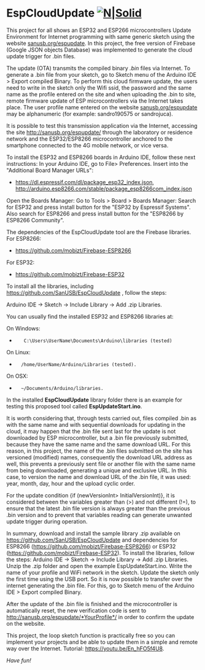 # EspCloudUpdate [![N|Solid](http://sanusb.blogspot.com.br/favicon.ico)](http://sanusb.org/)

This project for all shows an ESP32 and ESP266 microcontrollers Update Environment for Internet programming with same generic sketch using the website  [sanusb.org/espupdate](http://sanusb.org/espupdate). In this project, the free version of Firebase (Google JSON objects Database) was implemented to generate the cloud update trigger for .bin files. 

The update (OTA) transmits the compiled binary *.bin* files via Internet. To generate a .bin file from your sketch, go to Sketch menu of the Arduino IDE > Export compiled Binary. To perform this cloud firmware update, the users need to write in the sketch only the Wifi ssid, the password and the same name as the profile entered on the site and when uploading the .bin to site, remote firmware update of ESP microcontrollers via the Internet takes place. The user profile name entered on the website [sanusb.org/espupdate](http://sanusb.org/espupdate) may be alphanumeric (for example: sandro190575 or sandrojuca).

It is possible to test this transmission application via the Internet, accessing the site http://sanusb.org/espupdate/ through the laboratory or residence network and the ESP32/ESP8266 microcontroller anchored to the smartphone connected to the 4G mobile network, or vice versa.

 To install the ESP32 and ESP8266 boards in Arduino IDE, follow these next instructions:
 In your Arduino IDE, go to File> Preferences. Insert into the "Additional Board Manager URLs":
 * https://dl.espressif.com/dl/package_esp32_index.json, http://arduino.esp8266.com/stable/package_esp8266com_index.json
 
 Open the Boards Manager: Go to Tools > Board > Boards Manager:
 Search for ESP32 and press install button for the "ESP32 by Espressif Systems". Also search for ESP8266 and press install button for the "ESP8266 by ESP8266 Community".
 
 The dependencies of the EspCloudUpdate tool are the Firebase libraries. For ESP8266:
 
 * https://github.com/mobizt/Firebase-ESP8266
  
 For ESP32:
 
 * https://github.com/mobizt/Firebase-ESP32
 
 To install all the libraries, including https://github.com/SanUSB/EspCloudUpdate , follow the steps: 

Arduino IDE -> Sketch -> Include Library -> Add .zip Libraries.
 
 You can usually find the installed ESP32 and ESP8266 libraries at:
  
 On Windows:    
*        C:\Users\UserName\Documents\Arduino\libraries (tested)
     
 On Linux:   
*       /home/UserName/Arduino/Libraries (tested).

On OSX:
*       ~/Documents/Arduino/libraries.

 In the installed **EspCloudUpdate** library folder there is an example for testing this proposed tool called **EspUpdateStart.ino**.
 
It is worth considering that, through tests carried out, files compiled .bin as with the same name and with sequential downloads for updating in the cloud, it may happen that the .bin file sent last for the update is not downloaded by ESP microcontroller, but a .bin file previously submitted, because they have the same name and the same download URL. For this reason, in this project, the name of the .bin files submitted on the site has versioned (modified) names, consequently the download URL address as well, this prevents a previously sent file or another file with the same name from being downloaded, generating a unique and exclusive URL. In this case, to version the name and download URL of the .bin file, it was used: year, month, day, hour and the upload cyclic order.

For the update condition {if (newVersionInt> InitialVersionInt)}, it is considered between the variables greater than (>) and not different (!=), to ensure that the latest .bin file version is always greater than the previous .bin version and to prevent that variables reading can generate unwanted update trigger during operation.

In summary, download and install the sample library .zip available on https://github.com/SanUSB/EspCloudUpdate and dependencies for ESP8266 (https://github.com/mobizt/Firebase-ESP8266) or ESP32 (https://github.com/mobizt/Firebase-ESP32). To install the libraries, follow the steps: Arduino IDE -> Sketch -> Include Library -> Add .zip Libraries. Unzip the .zip folder and open the example EspUpdateStart.ino. Write the name of your profile and WiFi network in the sketch. Update the sketch only the first time using the USB port. So it is now possible to transfer over the internet generating the .bin file.  For this, go to Sketch menu of the Arduino IDE > Export compiled Binary.

After the update of the .bin file is finished and the microcontroller is automatically reset, the new verification code is sent to http://sanusb.org/espupdate/*YourProfile*/ in order to confirm the update on the website.

This project, the loop sketch function is practically free so you can implement your projects and be able to update them in a simple and remote way over the Internet. Tutorial: https://youtu.be/En_hFO5f4U8.
 
*Have fun!*
